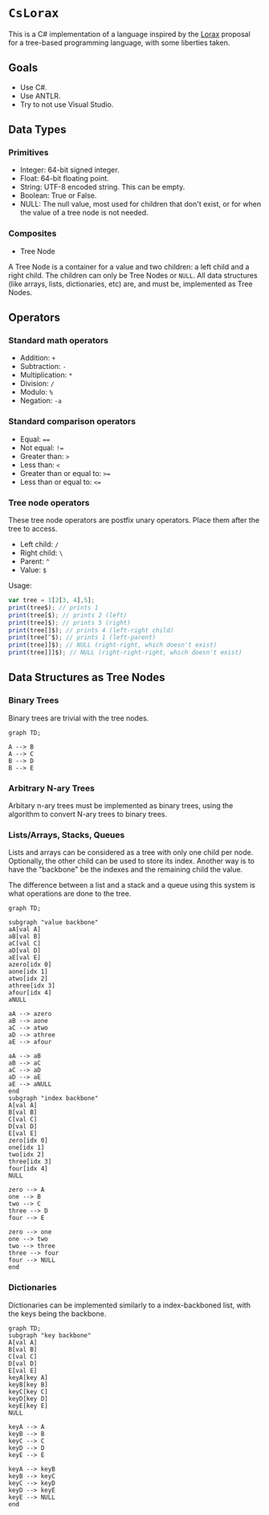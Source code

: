 # `CsLorax`

This is a C# implementation of a language inspired by the [Lorax][1] proposal for a tree-based programming language, with some liberties taken.

## Goals

* Use C#.
* Use ANTLR.
* Try to not use Visual Studio.

## Data Types

### Primitives

* Integer: 64-bit signed integer.
* Float: 64-bit floating point.
* String: UTF-8 encoded string. This can be empty.
* Boolean: True or False.
* NULL: The null value, most used for children that don't exist, or for when the value of a tree node is not needed.

### Composites

* Tree Node

A Tree Node is a container for a value and two children: a left child and a right child.
The children can only be Tree Nodes or `NULL`.
All data structures (like arrays, lists, dictionaries, etc) are, and must be, implemented as Tree Nodes.

## Operators

### Standard math operators

* Addition: `+`
* Subtraction: `-`
* Multiplication: `*`
* Division: `/`
* Modulo: `%`
* Negation: `-a`
  
### Standard comparison operators

* Equal: `==`
* Not equal: `!=`
* Greater than: `>`
* Less than: `<`
* Greater than or equal to: `>=`
* Less than or equal to: `<=`

### Tree node operators

These tree node operators are postfix unary operators. Place them after the tree to access.

* Left child: `/`
* Right child: `\`
* Parent: `^`
* Value: `$`

Usage:

```js
var tree = 1[2[3, 4],5];
print(tree$); // prints 1
print(tree[$); // prints 2 (left)
print(tree]$); // prints 5 (right)
print(tree[]$); // prints 4 (left-right child)
print(tree[^$); // prints 1 (left-parent)
print(tree]]$); // NULL (right-right, which doesn't exist)
print(tree]]]$); // NULL (right-right-right, which doesn't exist)
```

## Data Structures as Tree Nodes

### Binary Trees

Binary trees are trivial with the tree nodes.

```mermaid
graph TD;

A --> B
A --> C
B --> D
B --> E
```

### Arbitrary N-ary Trees

Arbitary n-ary trees must be implemented as binary trees, using the algorithm to convert N-ary trees to binary trees.

### Lists/Arrays, Stacks, Queues

Lists and arrays can be considered as a tree with only one child per node.
Optionally, the other child can be used to store its index.
Another way is to have the "backbone" be the indexes and the remaining child the value.

The difference between a list and a stack and a queue using this system is what operations are done to the tree.

```mermaid
graph TD;

subgraph "value backbone"
aA[val A]
aB[val B]
aC[val C]
aD[val D]
aE[val E]
azero[idx 0]
aone[idx 1]
atwo[idx 2]
athree[idx 3]
afour[idx 4]
aNULL

aA --> azero
aB --> aone
aC --> atwo
aD --> athree
aE --> afour

aA --> aB
aB --> aC
aC --> aD
aD --> aE
aE --> aNULL
end
subgraph "index backbone"
A[val A]
B[val B]
C[val C]
D[val D]
E[val E]
zero[idx 0]
one[idx 1]
two[idx 2]
three[idx 3]
four[idx 4]
NULL

zero --> A
one --> B
two --> C
three --> D
four --> E

zero --> one
one --> two
two --> three
three --> four
four --> NULL
end
```

### Dictionaries

Dictionaries can be implemented similarly to a index-backboned list, with the keys being the backbone.

```mermaid
graph TD;
subgraph "key backbone"
A[val A]
B[val B]
C[val C]
D[val D]
E[val E]
keyA[key A]
keyB[key B]
keyC[key C]
keyD[key D]
keyE[key E]
NULL

keyA --> A
keyB --> B
keyC --> C
keyD --> D
keyE --> E

keyA --> keyB
keyB --> keyC
keyC --> keyD
keyD --> keyE
keyE --> NULL
end
```

[1]: [http://www.cs.columbia.edu/~sedwards/classes/2013/w4115-fall/proposals/Lorax.pdf]
[2]: [https://docs.rs/antlr-rust/latest/antlr_rust/]
[3]: [https://github.com/sagiegurari/cargo-make]
